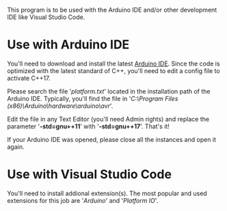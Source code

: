 This program is to be used with the Arduino IDE and/or other development IDE like Visual Studio Code.

# Use with Arduino IDE

You'll need to download and install the latest [Arduino IDE](https://www.arduino.cc/en/software).
Since the code is optimized with the latest standard of C++, you'll need to edit a config file to activate C++17. 

Please search the file '*platform.txt*' located in the installation path of the Arduino IDE. Typically, you'll find the file in '*C:\Program Files (x86)\Arduino\hardware\arduino\avr*'.

Edit the file in any Text Editor (you'll need Admin rights) and replace the parameter '**-std=gnu++11**' with '**-std=gnu++17**'. That's it!

If your Arduino IDE was opened, please close all the instances and open it again.

# Use with Visual Studio Code

You'll need to install addional extension(s). The most popular and used extensions for this job are '*Arduino*' and '*Platform IO*'.